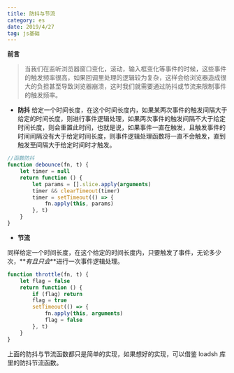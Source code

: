 ```yaml
---
title: 防抖与节流
category: es
date: 2019/4/27
tag: js基础
---
```


**前言**

> 当我们在监听浏览器窗口变化，滚动，输入框变化等事件的时候，这些事件的触发频率很高，如果回调里处理的逻辑较为复杂，这样会给浏览器造成很大的负担甚至导致浏览器崩溃，这时我们就需要通过防抖或节流来限制事件的触发频率。

-   **防抖**
    给定一个时间长度，在这个时间长度内，如果某两次事件的触发间隔大于给定的时间长度，则进行事件逻辑处理，如果两次事件的触发间隔不大于给定时间长度，则会重置此时间，也就是说，如果事件一直在触发，且触发事件的时间间隔没有大于给定时间长度，则事件逻辑处理函数将一直不会触发，直到触发至间隔大于给定时间时才触发。

```javascript
//函数防抖
function debounce(fn, t) {
    let timer = null
    return function () {
        let params = [].slice.apply(arguments)
        timer && clearTimeout(timer)
        timer = setTimeout(() => {
            fn.apply(this, params)
        }, t)
    }
}
```

-   **节流**

同样给定一个时间长度，在这个给定的时间长度内，只要触发了事件，无论多少次，**_有且只会_**进行一次事件逻辑处理。

```javascript
function throttle(fn, t) {
    let flag = false
    return function () {
        if (flag) return
        flag = true
        setTimeout(() => {
            fn.apply(this, arguments)
            flag = false
        }, t)
    }
}
```

上面的防抖与节流函数都只是简单的实现，如果想好的实现，可以借鉴 loadsh 库里的防抖节流函数。
